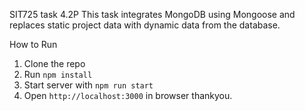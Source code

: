 SIT725 task 4.2P
This task integrates MongoDB using Mongoose and replaces static project data with dynamic data from the database.

How to Run
1. Clone the repo
2. Run `npm install`
3. Start server with `npm run start`
4. Open `http://localhost:3000` in browser
thankyou.